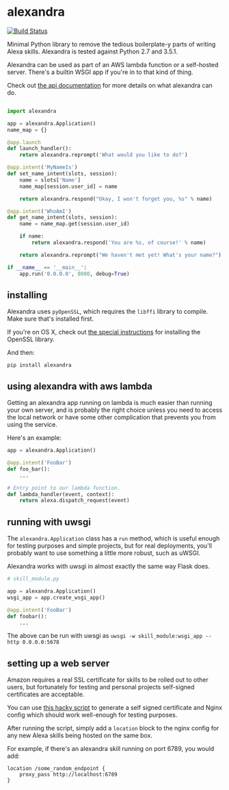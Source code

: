 alexandra
=========

[![Build Status](https://travis-ci.org/erik/alexandra.svg?branch=master)](https://travis-ci.org/erik/alexandra)

Minimal Python library to remove the tedious boilerplate-y parts of writing
Alexa skills. Alexandra is tested against Python 2.7 and 3.5.1.

Alexandra can be used as part of an AWS lambda function or a self-hosted
server. There's a builtin WSGI app if you're in to that kind of thing.

Check out [the api documentation](http://alexandra.rtfd.org/) for more details
on what alexandra can do.

```python

import alexandra

app = alexandra.Application()
name_map = {}

@app.launch
def launch_handler():
    return alexandra.reprompt('What would you like to do?')

@app.intent('MyNameIs')
def set_name_intent(slots, session):
    name = slots['Name']
    name_map[session.user_id] = name

    return alexandra.respond("Okay, I won't forget you, %s" % name)

@app.intent('WhoAmI')
def get_name_intent(slots, session):
    name = name_map.get(session.user_id)

    if name:
        return alexandra.respond('You are %s, of course!' % name)

    return alexandra.reprompt("We haven't met yet! What's your name?")

if __name__ == '__main__':
    app.run('0.0.0.0', 8080, debug=True)
```

installing
----------

Alexandra uses `pyOpenSSL`, which requires the `libffi` library to
compile. Make sure that's installed first.

If you're on OS X, check out
[the special instructions](https://cryptography.io/en/latest/installation/#building-cryptography-on-os-x)
for installing the OpenSSL library.


And then:

`pip install alexandra`


using alexandra with aws lambda
-------------------------------

Getting an alexandra app running on lambda is much easier than running your own
server, and is probably the right choice unless you need to access the local network
or have some other complication that prevents you from using the service.

Here's an example:

```python
app = alexandra.Application()

@app.intent('FooBar')
def foo_bar():
    ...

# Entry point to our lambda function.
def lambda_handler(event, context):
    return alexa.dispatch_request(event)
```

running with uwsgi
------------------

The `alexandra.Application` class has a `run` method, which is useful enough
for testing purposes and simple projects, but for real deployments, you'll
probably want to use something a little more robust, such as uWSGI.

Alexandra works with uwsgi in almost exactly the same way Flask does.

```python
# skill_module.py

app = alexandra.Application()
wsgi_app = app.create_wsgi_app()

@app.intent('FooBar')
def foobar():
    ...
```

The above can be run with uwsgi as
`uwsgi -w skill_module:wsgi_app --http 0.0.0.0:5678`

setting up a web server
-----------------------

Amazon requires a real SSL certificate for skills to be rolled out to other
users, but fortunately for testing and personal projects self-signed
certificates are acceptable.

You can use
[this hacky script](https://gist.github.com/erik/119dd32efc269d6dd5d7) to
generate a self signed certificate and Nginx config which should work
well-enough for testing purposes.

After running the script, simply add a `location` block to the nginx config for
any new Alexa skills being hosted on the same box.

For example, if there's an alexandra skill running on port 6789, you would add:

```
location /some_random_endpoint {
    proxy_pass http://localhost:6789
}
```
